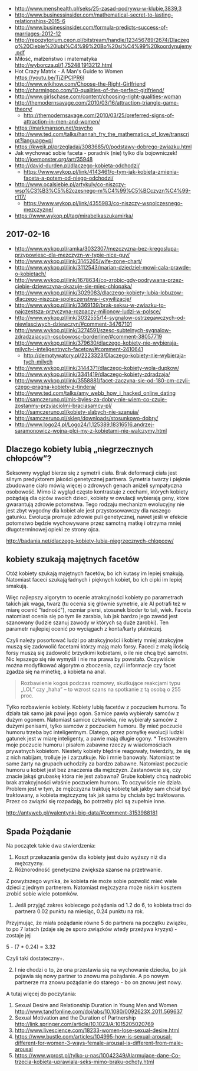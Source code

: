 - http://www.menshealth.pl/seks/25-zasad-podrywu-w-klubie,3839,3
- http://www.businessinsider.com/mathematical-secret-to-lasting-relationships-2015-6
- http://www.businessinsider.com/formula-predicts-success-of-marriages-2012-12
- http://repozytorium.ceon.pl/bitstream/handle/123456789/2674/Dlaczego%20Ciebie%20lubi%C4%99%20Bo%20si%C4%99%20koordynujemy.pdf
- Miłość, małżeństwo i matematyka http://wyborcza.pl/1,75248,1913212.html
- Hot Crazy Matrix - A Man's Guide to Women https://youtu.be/TjZIPClPR6I
- http://www.wikihow.com/Choose-the-Right-Girlfriend
- http://charmingoo.com/10-qualities-of-the-perfect-girlfriend/
- http://www.girlschase.com/content/choosing-right-qualities-woman
- http://themodernsavage.com/2010/03/16/attraction-triangle-game-theory/
  - http://themodernsavage.com/2010/03/25/preferred-signs-of-attraction-in-men-and-women/
- https://markmanson.net/psycho
- http://www.ted.com/talks/hannah_fry_the_mathematics_of_love/transcript?language=pl
- https://kwejk.pl/przegladaj/3083685/0/podstawy-dobrego-zwiazku.html
- Jak wychować sobie faceta - poradnik (nie) tylko dla bojowniczek! http://joemonster.org/art/35948
- http://david-durden.pl/dlaczego-kobieta-odchodzi/
  - https://www.wykop.pl/link/4143461/o-tym-jak-kobieta-zmienia-faceta-a-potem-od-niego-odchodzi/
- http://www.ocalsiebie.pl/artykuly/co-niszczy-wsp%C3%B3%C5%82czesnego-m%C4%99%C5%BCczyzn%C4%99-r117/
  - https://www.wykop.pl/link/4355983/co-niszczy-wspolczesnego-mezczyzne/
- https://www.wykop.pl/tag/mirabelkaszukamirka/

## 2017-02-16

- http://www.wykop.pl/ramka/3032307/mezczyzna-bez-kregoslupa-przypowiesc-dla-mezczyzn-w-typie-nice-guy/
- http://www.wykop.pl/link/3145265/wife-zone-chart/
- http://www.wykop.pl/link/3112543/marian-dziedziel-mowi-cala-prawde-o-kobietach/
- http://www.wykop.pl/link/1678634/co-zrobic-gdy-podrywana-przez-ciebie-dziewczyna-okazuje-sie-miec-chlopaka/
- http://www.wykop.pl/link/3029083/dlaczego-kobiety-lubia-lobuzow-dlaczego-niszcza-spoleczenstwa-i-cywilizacje/
- http://www.wykop.pl/link/3369139/brak-seksu-w-zwiazku-to-najczestsza-przyczyna-rozpaczy-milionow-ludzi-w-polsce/
- http://www.wykop.pl/link/3032555/14-sygnalow-ostrzegawczych-od-niewlasciwych-dziewczyn/#comment-34767101
- http://www.wykop.pl/link/3274591/szesc-subtelnych-sygnalow-zdradzajacych-osobowosc-borderline/#comment-38057719
- http://www.wykop.pl/link/379630/dlaczego-kobiety-nie-wybieraja-milych-i-inteligentnych-facetow/#comment-2410641
  - http://demotywatory.pl/2223323/Dlaczego-kobiety-nie-wybieraja-tych-milych
- http://www.wykop.pl/link/3144371/dlaczego-kobiety-wola-dupkow/
- http://www.wykop.pl/link/3341419/dlaczego-kobiety-zdradzaja/
- http://www.wykop.pl/link/3558881/facet-zaczyna-sie-od-180-cm-czyli-czego-pragna-kobiety-z-tindera/
- http://www.ted.com/talks/amy_webb_how_i_hacked_online_dating
- http://samczeruno.pl/mis-byles-za-dobry-nie-wiem-co-czuje-zostanmy-przyjaciolmi-braciasamcy-pl/
- http://samczeruno.pl/kobiety-slabych-nie-szanuja/
- http://samczeruno.pl/sklep/downloads/stosunkowo-dobry/
- http://www.logo24.pl/Logo24/1,125389,18316516,andrzej-saramonowicz-wojna-plci-my-z-kobietami-nie-walczymy.html

## Dlaczego kobiety lubią „niegrzecznych chłopców”?

Seksowny wygląd bierze się z symetrii ciała. Brak deformacji ciała jest silnym predyktorem jakości genetycznej partnera. Symetria twarzy i pięknie zbudowane ciało mówią więcej o zdrowych genach aniżeli sympatyczna osobowość. Mimo iż wygląd często kontrastuje z cechami, których kobiety pożądają dla ojców swoich dzieci, kobiety w owulacji wybierają geny, które gwarantują zdrowie potomstwa. Tego rodzaju mechanizm ewolucyjny nie jest zbyt wygodny dla kobiet ale jest przystosowawczy dla naszego gatunku. Ewolucja promuje zdrowie puli genetycznej, nawet jeśli w efekcie potomstwo będzie wychowywane przez samotną matkę i otrzyma mniej długoterminowej opieki ze strony ojca.

http://badania.net/dlaczego-kobiety-lubia-niegrzecznych-chlopcow/

## kobiety szukają majętnych facetów

Otóż kobiety szukają majętnych facetów, bo ich kutasy im lepiej smakują. Natomiast faceci szukają ładnych i pięknych kobiet, bo ich cipki im lepiej smakują.

Więc najlepszy algorytm to ocenie atrakcyjności kobiety po parametrach takich jak waga, twarz (tu ocenia się głównie symetrie, ale AI potrafi też w miarę ocenić "ładność"), rozmiar piersi, stosunek bioder to tali, wiek.
Faceta natomiast ocenia się po tym ile zarabia, lub jak bardzo jego zawód jest szanowany (ludzie szanuj zawody w których są duże zarobki). Ten parametr najlepiej ocenić po wyciągach z konta/karty płatniczej.

Czyli należy posortować ludzi po atrakcyjności i kobiety mniej atrakcyjne muszą się zadowolić facetami którzy mają mało forsy. Faceci z małą ilością forsy muszą się zadowolić brzydkimi kobietami, o ile nie chcą być samotni. Nic lepszego się nie wymyśli i nie ma prawa by powstało. Oczywiście można modyfikować algorytm o zboczenia, czyli informacje czy facet zgadza się na minetkę, a kobieta na anal.

>Rozbawienie kogoś podczas rozmowy, skutkujące reakcjami typu „LOL” czy „haha” – to wzrost szans na spotkanie z tą osobą o 255 proc.

Tylko rozbawienie kobiety.
Kobiety lubią facetów z poczuciem humoru. To działa tak samo jak pawi jego ogon. Samice pawia wybierały samców z dużym ogonem. Natomiast samice człowieka, nie wybierały samców z dużymi penisami, tylko samców z poczuciem humoru. By mieć poczucie humoru trzeba być inteligentnym. Dlatego, przez pomyłkę ewolucji ludzki gatunek jest w miarę inteligenty, a pawie mają długie ogony. *
Testowałem moje poczucie humoru i pisałem zabawne rzeczy w wiadomościach prywatnych kobietom. Niestety kobiety błędnie reagowały, twierdziły, że się z nich nabijam, trolluje je i zarzutkuje. No i mnie banowały. Natomiast te same żarty na grupach uchodziły za bardzo zabawne. 
Natomiast poczucie humoru u kobiet jest bez znaczenia dla mężczyzn. Zastanówcie się, czy znacie jakąś grubaskę która nie jest zabawna? Grube kobiety chcą nadrobić brak atrakcyjności właśnie poczuciem humoru. To oczywiście nie działa. 
Problem jest w tym, że mężczyzna traktuję kobietę tak jakby sam chciał być traktowany, a kobieta mężczyznę tak jak sama by chciała być traktowana. Przez co związki się rozpadają, bo potrzeby płci są zupełnie inne.

http://antyweb.pl/walentynki-big-data/#comment-3153988181

## Spada Pożądanie

Na początek takie dwa stwierdzenia:

1. Koszt przekazania genów dla kobiety jest dużo wyższy niż dla mężczyzny.
2. Różnorodność genetyczna zwiększa szanse na przetrwanie.

Z powyższego wynika, że kobieta nie może sobie pozwolić mieć wiele dzieci z jednym partnerem. Natomiast mężczyzna może niskim kosztem zrobić sobie wiele potomków.

1. Jeśli przyjąć zakres kobiecego pożądania od 1.2 do 6, to kobieta traci do partnera 0.02 punktu na miesiąc, 0.24 punktu na rok.

Przyjmując, że miała pożądanie równe 5 do partnera na początku związku, to po 7 latach (zdaje się że sporo związków wtedy przeżywa kryzys) - zostaje jej

5 - (7 * 0.24) = 3.32

Czyli taki dostateczny+.

2. I nie chodzi o to, że ona przestawia się na wychowanie dziecka, bo jak pojawia się nowy partner to znowu ma pożądanie. A po nowym partnerze ma znowu pożądanie do starego - bo on znowu jest nowy.

A tutaj więcej do poczytania:

1. Sexual Desire and Relationship Duration in Young Men and Women http://www.tandfonline.com/doi/abs/10.1080/0092623X.2011.569637
2. Sexual Motivation and the Duration of Partnership http://link.springer.com/article/10.1023/A:1015205020769
3. http://www.livescience.com/18233-women-lose-sexual-desire.html
4. https://www.bustle.com/articles/104995-how-is-sexual-arousal-different-for-women-3-ways-female-arousal-is-different-from-male-arousal
5. https://www.wprost.pl/tylko-u-nas/10042349/Alarmujace-dane-Co-trzecia-kobieta-uprawiala-seks-mimo-braku-ochoty.html
